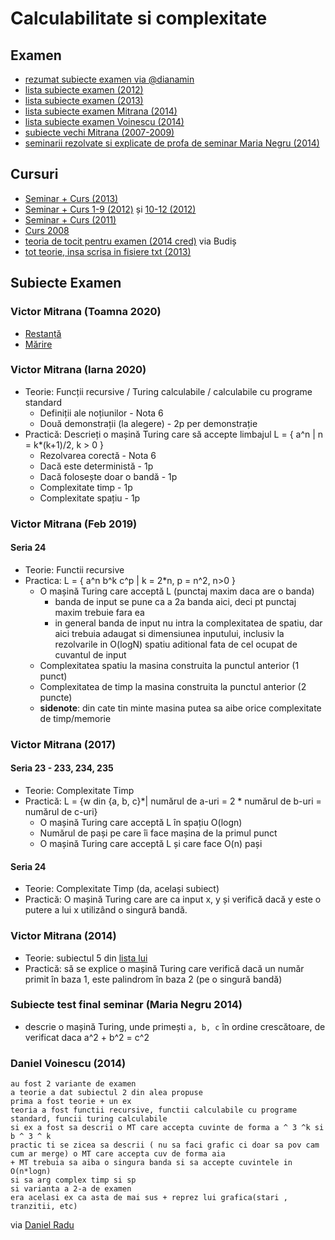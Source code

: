 # Calculabilitate si complexitate

## Examen

- [rezumat subiecte examen via @dianamin](https://drive.google.com/drive/folders/0B7PBRdEr5pqnZHN6anpmSEZEZGc)
- [lista subiecte examen (2012)](https://www.dropbox.com/s/9sh5daew5bxn63e/Calculabilitate%20si%20Complexitate%20-%20Lista%20Subiecte%20ianuarie%202012.pdf?dl=0)
- [lista subiecte examen (2013)](https://www.dropbox.com/s/ainarm3xablhi9l/CC%20subiecte%20teorie.txt?dl=0)
- [lista subiecte examen Mitrana (2014)](https://www.dropbox.com/s/vn91d9yp2m7qhsi/lista_subiecte_2014.txt?dl=0)
- [lista subiecte examen Voinescu (2014)](https://plus.google.com/photos/110111587079191484355/albums/6106395225339359665?authkey=CJbTiICI-qL5KA)
- [subiecte vechi Mitrana (2007-2009)](http://fmi.is-a-geek.net/index.php/Calculabilitate_si_complexitate_(Victor_Mitrana))
- [seminarii rezolvate si explicate de profa de seminar Maria Negru (2014)](https://www.dropbox.com/s/kqks970v7clpo0s/C%26C%20-%20explicatii%20exercitii%20%28seminarele%201-5%29.pdf?dl=0)

## Cursuri
- [Seminar + Curs (2013)](https://www.dropbox.com/s/bub3dlcf8kz5xkv/cc.zip?dl=0)
- [Seminar + Curs 1-9 (2012)](https://www.dropbox.com/s/dgfj256eyqw8zw7/CC%20-%20curs%26sem%201-9.pdf?dl=0) și [10-12 (2012)](https://www.dropbox.com/s/i0ujud7kz4dj8f3/CC%20-%20Curs%2010-12.pdf?dl=0)
- [Seminar + Curs (2011)](https://github.com/aliasbind/Sesiune/tree/master/an2/sem1/CC)
- [Curs 2008](https://www.dropbox.com/sh/nil9fllldfc1rln/AACPaV0R49kuMyRtQYkQyYYza?dl=0)
- [teoria de tocit pentru examen (2014 cred)](https://www.dropbox.com/s/9ve437rxiiryk7v/CC.pdf?dl=0) via Budiș
- [tot teorie, insa scrisa in fisiere txt (2013)](https://www.dropbox.com/sh/sp282a3cvyy65lb/AADRBPoUrqNdR9Q_C5V6E1AWa?dl=0)

## Subiecte Examen

### Victor Mitrana (Toamna 2020)
* [Restanță](https://drive.google.com/file/d/1_14D02IZGtgVXHqalr6jq2cXQ8X9mB12/view?usp=sharing)
* [Mărire](https://drive.google.com/file/d/1Im68IU4zNePDW4so11rUaUXKkFnE4uTk/view?usp=sharing)

### Victor Mitrana (Iarna 2020)
* Teorie: Funcții recursive / Turing calculabile / calculabile cu programe standard
  * Definiții ale noțiunilor - Nota 6
  * Două demonstrații (la alegere) - 2p per demonstrație
* Practică: Descrieți o mașină Turing care să accepte limbajul
   L = { a^n | n = k*(k+1)/2, k > 0 }
  * Rezolvarea corectă - Nota 6
  * Dacă este deterministă - 1p
  * Dacă folosește doar o bandă - 1p
  * Complexitate timp - 1p
  * Complexitate spațiu - 1p

### Victor Mitrana (Feb 2019)
#### Seria 24
* Teorie: Functii recursive
* Practica: L = { a^n b^k c^p | k = 2*n, p = n^2, n>0 }
  * O mașină Turing care acceptă L (punctaj maxim daca are o banda)
    * banda de input se pune ca a 2a banda aici, deci pt punctaj maxim trebuie fara ea
    * in general banda de input nu intra la complexitatea de spatiu, dar aici trebuia adaugat si dimensiunea inputului, inclusiv la rezolvarile in O(logN) spatiu aditional fata de cel ocupat de cuvantul de input
  * Complexitatea spatiu la masina construita la punctul anterior (1 punct)
  * Complexitatea de timp la masina construita la punctul anterior (2 puncte)
  * **sidenote**: din cate tin minte masina putea sa aibe orice complexitate de timp/memorie

### Victor Mitrana (2017)
#### Seria 23 - 233, 234, 235
* Teorie: Complexitate Timp
* Practică:  L = {w din {a, b, c}*| numărul de a-uri = 2 * numărul de b-uri = numărul de c-uri}
  * O mașină Turing care acceptă L în spațiu O(logn)
  * Numărul de pași pe care îi face mașina de la primul punct
  * O mașină Turing care acceptă L și care face O(n) pași

#### Seria 24
* Teorie: Complexitate Timp (da, același subiect)
* Practică:  O mașină Turing care are ca input x, y și verifică dacă y este o putere a lui x utilizând o singură bandă.

### Victor Mitrana (2014)

* Teorie: subiectul 5 din [lista lui](https://www.dropbox.com/s/vn91d9yp2m7qhsi/lista_subiecte_2014.txt?dl=0)
* Practică: să se explice o mașină Turing care verifică dacă un număr primit în baza 1, este palindrom în baza 2 (pe o singură bandă)

### Subiecte test final seminar (Maria Negru 2014)

* descrie o mașină Turing,  unde primești `a, b, c` în ordine crescătoare, de verificat daca a^2 + b^2 = c^2

### Daniel Voinescu (2014)

```
au fost 2 variante de examen
a teorie a dat subiectul 2 din alea propuse
prima a fost teorie + un ex
teoria a fost functii recursive, functii calculabile cu programe standard, funcii turing calculabile
si ex a fost sa descrii o MT care accepta cuvinte de forma a ^ 3 ^k si b ^ 3 ^ k
practic ti se zicea sa descrii ( nu sa faci grafic ci doar sa pov cam cum ar merge) o MT care accepta cuv de forma aia
+ MT trebuia sa aiba o singura banda si sa accepte cuvintele in O(n*logn)
si sa arg complex timp si sp
si varianta a 2-a de examen
era acelasi ex ca asta de mai sus + reprez lui grafica(stari , tranzitii, etc)
```
via [Daniel Radu](https://github.com/TwoOfDiamonds)
